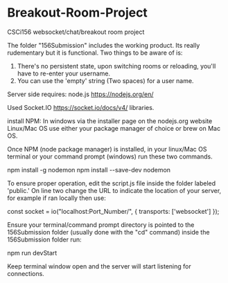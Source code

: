 # Breakout-Room-Project
CSCi156 websocket/chat/breakout room project

The folder "156Submission" includes the working product. Its really rudementary but it is functional. Two things to be aware of is: 

1) There's no persistent state, upon switching rooms or reloading, you'll have to re-enter your username.
2) You can use the 'empty' string (Two spaces) for a user name.

Server side requires: node.js 
https://nodejs.org/en/

Used Socket.IO https://socket.io/docs/v4/ libraries.

install NPM:
In windows via the installer page on the nodejs.org website
Linux/Mac OS use either your package manager of choice or brew on Mac OS.

Once NPM (node package manager) is installed, in your linux/Mac OS terminal or your command prompt (windows) run these two commands.

npm install -g nodemon
npm install --save-dev nodemon

To ensure proper operation, edit the script.js file inside the folder labeled 'public.' On line two change the URL to indicate the location of your server, for example if ran locally then use: 

const socket = io("localhost:Port_Number/", { transports: ['websocket'] });


Ensure your terminal/command prompt directory is pointed to the 156Submission folder (usually done with the "cd" command)
inside the 156Submission folder run:

npm run devStart

Keep terminal window open and the server will start listening for connections. 




